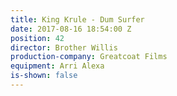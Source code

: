 ```yaml
---
title: King Krule - Dum Surfer
date: 2017-08-16 18:54:00 Z
position: 42
director: Brother Willis
production-company: Greatcoat Films
equipment: Arri Alexa
is-shown: false
---
```


